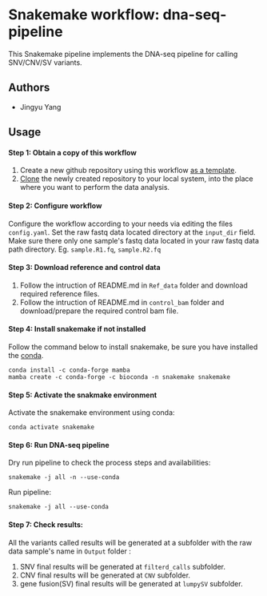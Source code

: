 # Snakemake workflow: dna-seq-pipeline

This Snakemake pipeline implements the DNA-seq pipeline for calling SNV/CNV/SV variants.

## Authors

* Jingyu Yang


## Usage


#### Step 1: Obtain a copy of this workflow

1. Create a new github repository using this workflow [as a template](https://help.github.com/en/articles/creating-a-repository-from-a-template).
2. [Clone](https://help.github.com/en/articles/cloning-a-repository) the newly created repository to your local system, into the place where you want to perform the data analysis.

#### Step 2: Configure workflow

Configure the workflow according to your needs via editing the files `config.yaml`.
Set the raw fastq data located directory at the `input_dir` field.
Make sure there only one sample's fastq data located in your raw fastq data path directory.
Eg.  `sample.R1.fq`, `sample.R2.fq`
#### Step 3: Download reference and control data

1. Follow the intruction of README.md in `Ref_data` folder and download required reference files.
2. Follow the intruction of README.md in `control_bam` folder and download/prepare the required control bam file.

#### Step 4: Install snakemake if not installed

Follow the command below to install snakemake, be sure you have installed the [conda](https://docs.conda.io/projects/conda/en/latest/user-guide/install/).

    conda install -c conda-forge mamba
    mamba create -c conda-forge -c bioconda -n snakemake snakemake	

#### Step 5: Activate the snakmake environment

Activate the snakemake environment using conda:

    conda activate snakemake

#### Step 6: Run DNA-seq pipeline

Dry run pipeline to check the process steps and availabilities:

    snakemake -j all -n --use-conda

Run pipeline:

    snakemake -j all --use-conda

#### Step 7: Check results:

All the variants called results will be generated at a subfolder with the raw data sample's name in `Output` folder :

1. SNV final results will be generated at `filterd_calls` subfolder.
2. CNV final results will be generated at `CNV` subfolder.
3. gene fusion(SV) final results will be generated at `lumpySV` subfolder.
